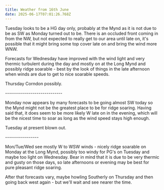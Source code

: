 ```yaml
---
title: Weather from 16th June
date: 2025-06-17T07:01:26.768Z
---
```

Tuesday looks to be a HG day only, probably at the Mynd as it is not due to be as SW as Monday turned out to be.  There is an occluded front coming in from the NW, but not expected to really get to our area until late on, it's possible that it might bring some top cover late on and bring the wind more WNW.

Forecasts for Wednesday have improved with the wind light and very thermic turbulent during the day and mostly on at the Long Mynd  and possibly ridge soarable - best by the look of things in the late afternoon when winds are due to get to nice soarable speeds.

Thursday Corndon possibly.

\-----------------------------

Monday now appears by many forecasts to be going almost SW today so the Mynd might not be the greatest place to be for ridge soaring.  Having said that, it does seem to be more likely W late on in the evening, which will be the nicest time to soar as long as the wind speed stays high enough.

Tuesday at present blown out.

\-----------------

Mon/Tue/Wed see mostly W to WSW winds - nicely ridge soarable on Monday at the Long Mynd, possibly too windy for PG's on Tuesday and maybe too light on Wednesday.  Bear in mind that it is due to be very thermic and gusty on those days, so late afternoons or evening may be best for pure pleasant ridge soaring.

After that forecasts vary, maybe howling Southerly on Thursday and then going back west again - but we'll wait and see nearer the time.